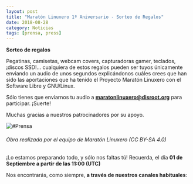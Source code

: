 ```yaml
---
layout: post
title: "Maratón Linuxero 1º Aniversario - Sorteo de Regalos"
date: 2018-08-28
category: Noticias
tags: [prensa, press]
---
```


**Sorteo de regalos**

Pegatinas, camisetas, webcam covers, capturadoras gamer, teclados, ¡discos SSD!... cualquiera de estos regalos pueden ser tuyos únicamente enviando un audio de unos segundos explicándonos cuáles crees que han sido las aportaciones que ha tenido el Proyecto Maratón Linuxero con el Software Libre y GNU/Linux.

Sólo tienes que enviarnos tu audio a **maratonlinuxero@disroot.org** para participar. ¡Suerte!

Muchas gracias a nuestros patrocinadores por su apoyo.

![#Prensa](/media/06_MARATON1Aniversario/Anuncio_sorteo_maratón_primer_aniversario2.jpg)
###### Obra realizada por el equipo de Maratón Linuxero (CC BY-SA 4.0)


¡Lo estamos preparando todo, y sólo nos faltas tú! Recuerda, el día **01 de Septiembre a partir de las 11:00 (UTC)**


Nos encontrarás, como siempre, **a través de nuestros canales habituales**: